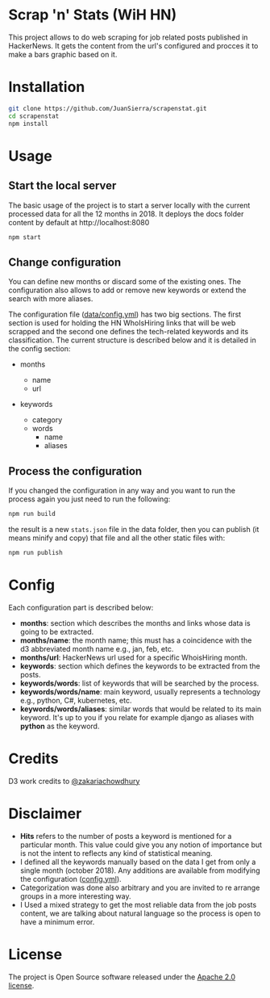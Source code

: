 # Scrap 'n' Stats (WiH HN)
This project allows to do web scraping for job related posts published in HackerNews.  It gets the content from the url's configured and procces it to make a bars graphic based on it.

# Installation
```sh
git clone https://github.com/JuanSierra/scrapenstat.git
cd scrapenstat
npm install
```

# Usage

## Start the local server
The basic usage of the project is to start a server locally with the current processed data for all the 12 months in 2018.  It deploys the docs folder content by default at http://localhost:8080

```sh
npm start
```

## Change configuration
You can define new months or discard some of the existing ones.  The configuration also allows to add or remove new keywords or extend the search with more aliases.

The configuration file ([data/config.yml](https://github.com/JuanSierra/scrapenstat/blob/master/data/config.yml)) has two big sections.  The first section is used for holding the HN WhoIsHiring links that will be web scrapped and the second one defines the tech-related keywords and its classification.
The current structure is described below and it is detailed in the config section:

* months
  * name
  * url

* keywords
  * category
  * words
      * name
      * aliases

## Process the configuration
If you changed the configuration in any way and you want to run the process again you just need to run the following:

```sh
npm run build
```

the result is a new `stats.json` file in the data folder, then you can publish (it means minify and copy) that file and all the other static files with:

```sh
npm run publish
```

# Config
Each configuration part is described below:

  * **months**: section which describes the months and links whose data is going to be extracted.
  * **months/name**: the month name; this must has a coincidence with the d3 abbreviated month name e.g., jan, feb, etc.
  * **months/url**: HackerNews url used for a specific WhoisHiring month. 
  * **keywords**: section which defines the keywords to be extracted from the posts.
  * **keywords/words**: list of keywords that will be searched by the process.
  * **keywords/words/name**: main keyword, usually represents a technology e.g., python, C#, kubernetes, etc.
  * **keywords/words/aliases**: similar words that would be related to its main keyword. It's up to you if you relate for example django as aliases with **python** as the keyword.

# Credits
D3 work credits to [@zakariachowdhury](https://github.com/zakariachowdhury)

# Disclaimer
* **Hits** refers to the number of posts a keyword is mentioned for a particular month.  This value could give you any notion of importance but is not the intent to reflects any kind of statistical meaning.
* I defined all the keywords manually based on the data I get from only a single month (october 2018).  Any additions are available from modifying the configuration ([config.yml](https://github.com/JuanSierra/scrapenstat/blob/master/data/config.yml)).
* Categorization was done also arbitrary and you are invited to re arrange groups in a more interesting way.
* I Used a mixed strategy to get the most reliable data from the job posts content, we are talking about natural language so the process is open to have a minimum error.

# License
The project is Open Source software released under the [Apache 2.0 license](https://github.com/JuanSierra/scrapenstat/blob/master/LICENSE).